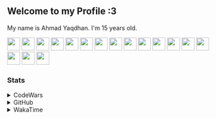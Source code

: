## Welcome to my Profile :3
My name is Ahmad Yaqdhan. I'm 15 years old.

<div>
  <a href="https://typescriptlang.org"><img src="https://cdn.jsdelivr.net/gh/devicons/devicon/icons/typescript/typescript-original.svg" width="30" /></a>
  <a href="https://developer.mozilla.org/en-US/docs/Web/JavaScript"><img src="https://cdn.jsdelivr.net/gh/devicons/devicon/icons/javascript/javascript-original.svg" width="30" /></a>
  <a href="https://nodejs.org"><img src="https://cdn.jsdelivr.net/gh/devicons/devicon/icons/nodejs/nodejs-original.svg" width="30" /></a>
  <a href="https://deno.land"><img src="https://cdn.jsdelivr.net/gh/devicons/devicon/icons/denojs/denojs-original.svg" width="30" /></a>
  <a href="https://reactjs.org"><img src="https://cdn.jsdelivr.net/gh/devicons/devicon/icons/react/react-original.svg" width="30" /></a>
  <a href="https://nextjs.org"><img src="https://cdn.jsdelivr.net/gh/devicons/devicon/icons/nextjs/nextjs-original.svg" width="30" /></a>
  <a href="https://mongodb.com"><img src="https://cdn.jsdelivr.net/gh/devicons/devicon/icons/mongodb/mongodb-original-wordmark.svg" width="30" /></a>
  <a href="https://code.visualstudio.com"><img src="https://cdn.jsdelivr.net/gh/devicons/devicon/icons/vscode/vscode-original.svg" width="30" /></a>
  <a href="https://visualstudio.com"><img src="https://cdn.jsdelivr.net/gh/devicons/devicon/icons/visualstudio/visualstudio-plain.svg" width="30" /></a>
  <a href="https://docs.microsoft.com/en-us/dotnet/csharp"><img src="https://cdn.jsdelivr.net/gh/devicons/devicon/icons/csharp/csharp-original.svg" width="30" /></a>
  <a href="https://dotnet.microsoft.com"><img src="https://cdn.jsdelivr.net/gh/devicons/devicon/icons/dotnetcore/dotnetcore-original.svg" width="30" /></a>
  <a href="https://java.com"><img src="https://cdn.jsdelivr.net/gh/devicons/devicon/icons/java/java-original.svg" width="30" /></a>
  <img src="https://cdn.jsdelivr.net/gh/devicons/devicon/icons/linux/linux-original.svg" width="30" />
  <a href="https://npmjs.com"><img src="https://cdn.jsdelivr.net/gh/devicons/devicon/icons/npm/npm-original-wordmark.svg" width="30" /></a>
  <a href="https://www.r-project.org"><img src="https://cdn.jsdelivr.net/gh/devicons/devicon/icons/r/r-original.svg" width="30" /></a>
  <a href="https://www.rstudio.com"><img src="https://cdn.jsdelivr.net/gh/devicons/devicon/icons/rstudio/rstudio-original.svg" width="30" /></a>
  <a href="https://tailwindcss.com"><img src="https://cdn.jsdelivr.net/gh/devicons/devicon/icons/tailwindcss/tailwindcss-plain.svg" width="30" /></a>
</div>


### Stats
<details>
  <summary>CodeWars</summary>
  <a href="https://www.codewars.com/users/Mednoob"><img src="https://www.codewars.com/users/Mednoob/badges/large" alt="CodeWars Stats"/></a>
</details>

<details>
  <summary>GitHub</summary>
  <a href="https://github.com/Mednoob"><img src="https://github-readme-stats.vercel.app/api?username=Mednoob&show_icons=true&count_private=true&include_all_commits=true&theme=dark" alt="GitHub Stats"/></a>
</details>

<details>
  <summary>WakaTime</summary>
  <p>(reload if the image failed to load)</p>
  <a href="https://wakatime.com/@Mednoob"><img src="https://github-readme-stats.vercel.app/api/wakatime?username=Mednoob&layout=compact&hide=other,ejs,markdown,git%20config,git,jsx,yaml,json&langs_count=15&custom_title=Mednoob%20Stats" alt="WakaTime Stats"/></a>
</details>

